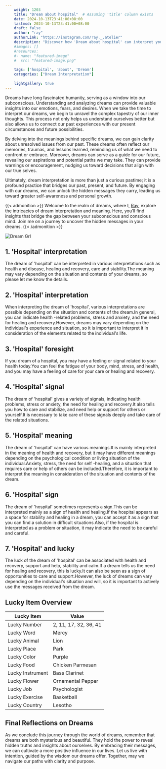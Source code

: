 ```yaml
---
    weight: 1203
    title: "Dream about hospital"  # Assuming 'title' column exists
    date: 2024-10-13T23:41:00+08:00
    lastmod: 2024-10-13T23:41:00+08:00
    draft: false
    author: "ray"
    authorLink: "https://instagram.com/ray._.atelier"
    description: "Discover how 'Dream about hospital' can interpret your future and uncover its significant meanings in your life."
    #images: []
    #resources:
    #- name: "featured-image"
    #  src: "featured-image.png"
    
    tags: ['hospital', 'about', 'Dream']
    categories: ["Dream Interpretation"]
    
    lightgallery: true
---
```

    
Dreams have long fascinated humanity, serving as a window into our subconscious. Understanding and analyzing dreams can provide valuable insights into our emotions, fears, and desires. When we take the time to interpret our dreams, we begin to unravel the complex tapestry of our inner thoughts. This process not only helps us understand ourselves better but also allows us to connect our past experiences with our present circumstances and future possibilities.

By delving into the meanings behind specific dreams, we can gain clarity about unresolved issues from our past. These dreams often reflect our memories, traumas, and lessons learned, reminding us of what we need to confront or embrace. Moreover, dreams can serve as a guide for our future, revealing our aspirations and potential paths we may take. They can provide warnings or encouragement, nudging us toward decisions that align with our true selves.

Ultimately, dream interpretation is more than just a curious pastime; it is a profound practice that bridges our past, present, and future. By engaging with our dreams, we can unlock the hidden messages they carry, leading us toward greater self-awareness and personal growth.

{{< admonition >}}
Welcome to the realm of dreams, where I, [Ray](https://instagram.com/ray._.atelier), explore the intricacies of dream interpretation and meaning. Here, you’ll find insights that bridge the gap between your subconscious and conscious mind. Join me on a journey to uncover the hidden messages in your dreams.
{{< /admonition >}}

![Dream Grl](https://cdn.pixabay.com/photo/2017/11/02/03/35/gothic-2910057_1280.jpg "Dream Grl")

## 1. 'Hospital' interpretation
The dream of 'hospital' can be interpreted in various interpretations such as health and disease, healing and recovery, care and stability.The meaning may vary depending on the situation and contents of your dreams, so please let me know the details.

## 2. 'Hospital' interpretation
When interpreting the dream of 'hospital', various interpretations are possible depending on the situation and contents of the dream.In general, you can indicate health -related problems, stress and anxiety, and the need for healing and recovery.However, dreams may vary depending on the individual's experience and situation, so it is important to interpret it in consideration of the elements related to the individual's life.

## 3. 'Hospital' foresight
If you dream of a hospital, you may have a feeling or signal related to your health today.You can feel the fatigue of your body, mind, stress, and health, and you may have a feeling of care for your care or healing and recovery.

## 4. 'Hospital' signal
The dream of 'hospital' gives a variety of signals, indicating health problems, stress or anxiety, the need for healing and recovery.It also tells you how to care and stabilize, and need help or support for others or yourself.It is necessary to take care of these signals deeply and take care of the related situations.

## 5. 'Hospital' meaning
The dream of 'hospital' can have various meanings.It is mainly interpreted in the meaning of health and recovery, but it may have different meanings depending on the psychological condition or living situation of the individual.Anxiety, stress, the need for self -healing, and a situation that requires care or help of others can be included.Therefore, it is important to interpret the meaning in consideration of the situation and contents of the dream.

## 6. 'Hospital' sign
The dream of 'hospital' sometimes represents a sign.This can be interpreted mainly as a sign of health and healing.If the hospital appears as a space for stability and healing in a dream, you can accept it as a sign that you can find a solution in difficult situations.Also, if the hospital is interpreted as a problem or situation, it may indicate the need to be careful and careful.

## 7. 'Hospital' and lucky
The luck of the dream of 'hospital' can be associated with health and recovery, support and help, stability and calm.If a dream tells us the need for healing and recovery, this is lucky.It can also be seen as a sign of opportunities to care and support.However, the luck of dreams can vary depending on the individual's situation and will, so it is important to actively use the messages received from the dream.

## Lucky Item Overview
| Lucky Item          | Value              |
|---------------|--------------------|
| Lucky Number        | 2, 11, 17, 32, 36, 41  |
| Lucky Word          | Mercy |
| Lucky Animal        | Lion |
| Lucky Place         | Park     |
| Lucky Color         | Purple     |
| Lucky Food          | Chicken Parmesan      |
| Lucky Instrument    | Bass Clarinet |
| Lucky Flower        | Ornamental Pepper    |
| Lucky Job           | Psychologist       |
| Lucky Exercise      | Basketball  |
| Lucky Country       | Lesotho    |


##  Final Reflections on Dreams

As we conclude this journey through the world of dreams, remember that dreams are both mysterious and beautiful. They hold the power to reveal hidden truths and insights about ourselves. By embracing their messages, we can cultivate a more positive influence in our lives. Let us live with intention, guided by the wisdom our dreams offer. Together, may we navigate our paths with clarity and purpose.
